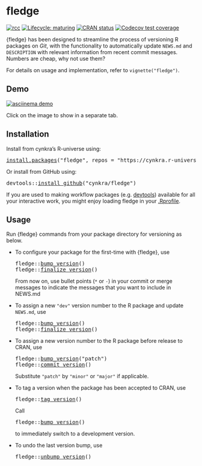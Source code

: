 <!-- README.md is generated from README.Rmd. Please edit that file -->

# fledge

<!-- badges: start -->

[![rcc](https://github.com/cynkra/fledge/workflows/rcc/badge.svg)](https://github.com/cynkra/fledge/actions) [![Lifecycle: maturing](https://img.shields.io/badge/lifecycle-maturing-blue.svg)](https://www.tidyverse.org/lifecycle/#maturing) [![CRAN status](https://www.r-pkg.org/badges/version/fledge)](https://cran.r-project.org/package=fledge) [![Codecov test coverage](https://codecov.io/gh/cynkra/fledge/branch/main/graph/badge.svg)](https://codecov.io/gh/cynkra/fledge?branch=main)

<!-- badges: end -->

{fledge} has been designed to streamline the process of versioning R packages on *Git*, with the functionality to automatically update `NEWS.md` and `DESCRIPTION` with relevant information from recent commit messages. Numbers are cheap, why not use them?

For details on usage and implementation, refer to `vignette("fledge")`.

## Demo

[![asciinema demo](https://github.com/cynkra/fledge/raw/master/readme/demo.gif)](https://asciinema.org/a/173876)

Click on the image to show in a separate tab.

## Installation

Install from cynkra’s R-universe using:

<pre class='chroma'>
<span class='nf'><a href='https://rdrr.io/r/utils/install.packages.html'>install.packages</a></span><span class='o'>(</span><span class='s'>"fledge"</span>, repos <span class='o'>=</span> <span class='s'>"https://cynkra.r-universe.dev"</span><span class='o'>)</span></pre>

Or install from GitHub using:

<pre class='chroma'>
<span class='nf'>devtools</span><span class='nf'>::</span><span class='nf'><a href='https://devtools.r-lib.org//reference/remote-reexports.html'>install_github</a></span><span class='o'>(</span><span class='s'>"cynkra/fledge"</span><span class='o'>)</span></pre>

If you are used to making workflow packages (e.g. [devtools](https://usethis.r-lib.org/articles/articles/usethis-setup.html#use-usethis-or-devtools-in-interactive-work)) available for all your interactive work, you might enjoy loading fledge in your [.Rprofile](https://rstats.wtf/r-startup.html#rprofile).

## Usage

Run {fledge} commands from your package directory for versioning as below.

-   To configure your package for the first-time with {fledge}, use

    <pre class='chroma'>
    <span class='nf'>fledge</span><span class='nf'>::</span><span class='nf'><a href='https://cynkra.github.io/fledge/reference/bump_version.html'>bump_version</a></span><span class='o'>(</span><span class='o'>)</span>
    <span class='nf'>fledge</span><span class='nf'>::</span><span class='nf'><a href='https://cynkra.github.io/fledge/reference/finalize_version.html'>finalize_version</a></span><span class='o'>(</span><span class='o'>)</span></pre>

    From now on, use bullet points (`*` or `-`) in your commit or merge messages to indicate the messages that you want to include in NEWS.md

-   To assign a new `"dev"` version number to the R package and update `NEWS.md`, use

    <pre class='chroma'>
    <span class='nf'>fledge</span><span class='nf'>::</span><span class='nf'><a href='https://cynkra.github.io/fledge/reference/bump_version.html'>bump_version</a></span><span class='o'>(</span><span class='o'>)</span>
    <span class='nf'>fledge</span><span class='nf'>::</span><span class='nf'><a href='https://cynkra.github.io/fledge/reference/finalize_version.html'>finalize_version</a></span><span class='o'>(</span><span class='o'>)</span></pre>

-   To assign a new version number to the R package before release to CRAN, use

    <pre class='chroma'>
    <span class='nf'>fledge</span><span class='nf'>::</span><span class='nf'><a href='https://cynkra.github.io/fledge/reference/bump_version.html'>bump_version</a></span><span class='o'>(</span><span class='s'>"patch"</span><span class='o'>)</span>
    <span class='nf'>fledge</span><span class='nf'>::</span><span class='nf'><a href='https://cynkra.github.io/fledge/reference/commit_version.html'>commit_version</a></span><span class='o'>(</span><span class='o'>)</span></pre>

    Substitute `"patch"` by `"minor"` or `"major"` if applicable.

-   To tag a version when the package has been accepted to CRAN, use

    <pre class='chroma'>
    <span class='nf'>fledge</span><span class='nf'>::</span><span class='nf'><a href='https://cynkra.github.io/fledge/reference/tag_version.html'>tag_version</a></span><span class='o'>(</span><span class='o'>)</span></pre>

    Call

    <pre class='chroma'>
    <span class='nf'>fledge</span><span class='nf'>::</span><span class='nf'><a href='https://cynkra.github.io/fledge/reference/bump_version.html'>bump_version</a></span><span class='o'>(</span><span class='o'>)</span></pre>

    to immediately switch to a development version.

-   To undo the last version bump, use

    <pre class='chroma'>
    <span class='nf'>fledge</span><span class='nf'>::</span><span class='nf'><a href='https://cynkra.github.io/fledge/reference/unbump_version.html'>unbump_version</a></span><span class='o'>(</span><span class='o'>)</span></pre>
